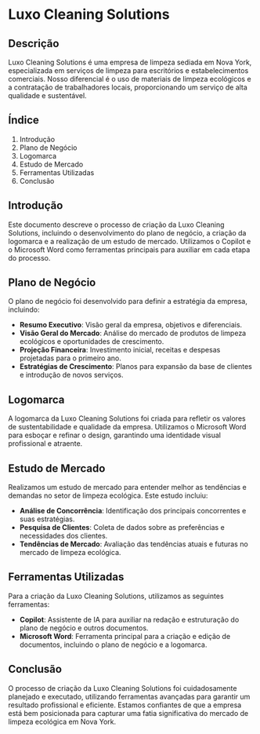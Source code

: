 # Luxo Cleaning Solutions

## Descrição
Luxo Cleaning Solutions é uma empresa de limpeza sediada em Nova York, especializada em serviços de limpeza para escritórios e estabelecimentos comerciais. Nosso diferencial é o uso de materiais de limpeza ecológicos e a contratação de trabalhadores locais, proporcionando um serviço de alta qualidade e sustentável.

## Índice
1. Introdução
2. Plano de Negócio
3. Logomarca
4. Estudo de Mercado
5. Ferramentas Utilizadas
6. Conclusão

## Introdução
Este documento descreve o processo de criação da Luxo Cleaning Solutions, incluindo o desenvolvimento do plano de negócio, a criação da logomarca e a realização de um estudo de mercado. Utilizamos o Copilot e o Microsoft Word como ferramentas principais para auxiliar em cada etapa do processo.

## Plano de Negócio
O plano de negócio foi desenvolvido para definir a estratégia da empresa, incluindo:
- **Resumo Executivo**: Visão geral da empresa, objetivos e diferenciais.
- **Visão Geral do Mercado**: Análise do mercado de produtos de limpeza ecológicos e oportunidades de crescimento.
- **Projeção Financeira**: Investimento inicial, receitas e despesas projetadas para o primeiro ano.
- **Estratégias de Crescimento**: Planos para expansão da base de clientes e introdução de novos serviços.

## Logomarca
A logomarca da Luxo Cleaning Solutions foi criada para refletir os valores de sustentabilidade e qualidade da empresa. Utilizamos o Microsoft Word para esboçar e refinar o design, garantindo uma identidade visual profissional e atraente.

## Estudo de Mercado
Realizamos um estudo de mercado para entender melhor as tendências e demandas no setor de limpeza ecológica. Este estudo incluiu:
- **Análise de Concorrência**: Identificação dos principais concorrentes e suas estratégias.
- **Pesquisa de Clientes**: Coleta de dados sobre as preferências e necessidades dos clientes.
- **Tendências de Mercado**: Avaliação das tendências atuais e futuras no mercado de limpeza ecológica.

## Ferramentas Utilizadas
Para a criação da Luxo Cleaning Solutions, utilizamos as seguintes ferramentas:
- **Copilot**: Assistente de IA para auxiliar na redação e estruturação do plano de negócio e outros documentos.
- **Microsoft Word**: Ferramenta principal para a criação e edição de documentos, incluindo o plano de negócio e a logomarca.

## Conclusão
O processo de criação da Luxo Cleaning Solutions foi cuidadosamente planejado e executado, utilizando ferramentas avançadas para garantir um resultado profissional e eficiente. Estamos confiantes de que a empresa está bem posicionada para capturar uma fatia significativa do mercado de limpeza ecológica em Nova York.
